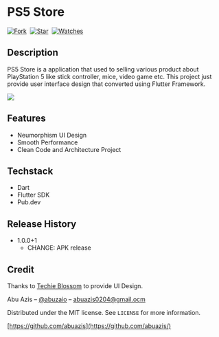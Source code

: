 # PS5 Store

[![Fork](https://img.shields.io/github/forks/abuazis/PS5-Store?style=social)](https://github.com/abuazis/PS5-Store/fork)&nbsp; [![Star](https://img.shields.io/github/stars/abuazis/PS5-Store?style=social)](https://github.com/abuazis/PS5-Store/star)&nbsp; [![Watches](https://img.shields.io/github/watchers/abuazis/PS5-Store?style=social)](https://github.com/abuazis/PS5-Store/)&nbsp;

## Description
PS5 Store is a application that used to selling various product about PlayStation 5 like stick controller, mice, video game etc. This project just provide user interface design that converted using Flutter Framework.

<p><img  src="https://raw.githubusercontent.com/TechieBlossom/ps5_neumorphic_app_ui/master/design.png"/></p>

## Features

- Neumorphism UI Design
- Smooth Performance
- Clean Code and Architecture Project

## Techstack

- Dart
- Flutter SDK
- Pub.dev

## Release History

- 1.0.0+1
  - CHANGE: APK release

## Credit

Thanks to [Techie Blossom](https://github.com/TechieBlossom) to provide UI Design.

Abu Azis – [@abuzaio](https://instagram.com/abuzaio) – abuazis0204@gmail.ocm

Distributed under the MIT license. See `LICENSE` for more information.

[https://github.com/abuazis](https://github.com/abuazis/)
